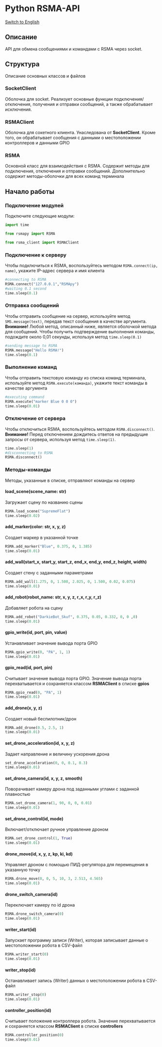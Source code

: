# Python RSMA-API
[Switch to English](../../../Docs/en/Python/Manual.md)

## Описание
API для обмена сообщениями и командами с RSMA через socket.

## Структура
Описание основных классов и файлов
### SocketClient
Оболочка для socket. Реализует основные функции подключения/отключения, получения и отправки сообщений, а также обрабатывает исключения.
### RSMAClient
Оболочка для сокетного клиента. Унаследована от **SocketClient**. Кроме того, он обрабатывает сообщения с данными о местоположении контроллеров и данными GPIO
### RSMA
Основной класс для взаимодействия с RSMA. Содержит методы для подключения, отключения и отправки сообщений. Дополнительно содержит методы-оболочки для всех команд терминала

## Начало работы

### Подключение модулей
Подключите следующие модули:

```Python
import time

from rsmapy import RSMA

from rsma_client import RSMAClient
```

### Подключение к серверу
Чтобы подключиться к RSMA, воспользуйтесь методом ```RSMA.connect(ip, name)```, укажите IP-адрес сервера и имя клиента

```Python
#connecting to RSMA
RSMA.connect("127.0.0.1","RSMApy")
#waiting 0.1 second
time.sleep(0.1)
```

### Отправка сообщений
Чтобы отправить сообщение на сервер, используйте метод ```SMS.message(text)```, передав текст сообщения в качестве аргумента.\
**Внимание!** Любой метод, описанный ниже, является оболочкой метода для сообщений. Чтобы получить подтверждение выполнения команды, подождите около 0,01 секунды, используя метод ```time.sleep(0.1)```

```Python
#sending message to RSMA
RSMA.message("Hello RSMA!")
time.sleep(0.1)
```

### Выполнение команд
Чтобы отправить текстовую команду из списка команд терминала, используйте метод ```RSMA.execute(команда)```, укажите текст команды в качестве аргумента

```Python
#executing command
RSMA.execute("marker Blue 0 0 0")
time.sleep(0.01)
```

### Отключение от сервера
Чтобы отключиться RSMA, воспользуйтесь методом ```RSMA.disconnect()```.
**Внимание!** Перед отключением дождитесь ответов на предыдущие запросы от сервера, используя метод `time.sleep(1)`.

```Python
time.sleep(1)
#disconnecting to RSMA
RSMA.disconnect()
```

### Методы-команды
Методы, указанные в списке, отправляют команды на сервер

#### load_scene(scene_name: str)
Загружает сцену по названию сцены

```Python
RSMA.load_scene("SupremeFlat")
time.sleep(0.02)
```

#### add_marker(color: str, x, y, z)
Создает маркер в указанной точке

```Python
RSMA.add_marker("Blue", 0.375, 0, 1.385)
time.sleep(0.01)
```

#### add_wall(start_x, start_y, start_z, end_x, end_y, end_z, height, width)
Создает стену с заданными параметрами

```Python
RSMA.add_wall(1.275, 0, 1.500, 2.025, 0, 1.500, 0.02, 0.075)
time.sleep(0.01)
```

#### add_robot(robot_name: str, x, y, z, r_x, r_y, r_z)
Добавляет робота на сцену

```Python
RSMA.add_robot("DarkieBot_Skuf", 0.375, 0.05, 0.332, 0, 0 ,0)
time.sleep(0.01)
```

#### gpio_write(id, port, pin, value)
Устанавливает значение вывода порта GPIO

```Python
RSMA.gpio_write(0, "PA", 1, 1)
time.sleep(0.01)
```

#### gpio_read(id, port, pin)
Считывает значение вывода  порта GPIO. Значение вывода порта перехватывается и сохраняется классом **RSMAClient** в списке **gpios**

```Python
RSMA.gpio_read(0, "PA", 1)
time.sleep(0.01)
```

#### add_drone(x, y, z)
Создает новый беспилотник/дрон

```Python
RSMA.add_drone(0.5, 2.5, 1)
time.sleep(0.01)
```

#### set_drone_acceleration(id, x, y, z)
Задает направление и величину ускорения дрона

```Python
set_drone_acceleration(0, 0, 0.1, 0.3)
time.sleep(0.01)
```

#### set_drone_camera(id, x, y, z, smooth)
Поворачивает камеру дрона под заданными углами с заданной плавностью

```Python
RSMA.set_drone_camera(1, 90, 0, 0, 0.01)
time.sleep(0.01)
```

#### set_drone_control(id, mode)
Включает/отключает ручное управление дроном

```Python
RSMA.set_drone_control(1, True)
time.sleep(0.01)
```

#### drone_move(id, x, y, z, kp, ki, kd)
Управляет дроном с помощью ПИД-регулятора для перемещения в указанную точку

```Python
RSMA.drone_move(0, 0, 5, 10, 3, 2.513, 4.565)
time.sleep(0.01)
```

#### drone_switch_camera(id)
Переключает камеру по id дрона

```Python
RSMA.drone_switch_camera(0)
time.sleep(0.01)
```

#### writer_start(id)
Запускает программу записи (Writer), которая записывает данные о местоположении робота в CSV-файл

```Python
RSMA.writer_start(0)
time.sleep(0.01)
```

#### writer_stop(id)
Останавливает запись (Writer) данных о местоположении робота в CSV-файл

```Python
RSMA.writer_stop(0)
time.sleep(0.01)
```

#### controller_position(id)
Считывает положение контроллера робота. Значение перехватывается и сохраняется классом **RSMAClient** в списке **controllers**

```Python
RSMA.controller_position(0)
time.sleep(0.01)
```